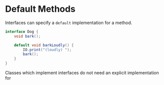 # Default Methods

Interfaces can specify a `default` implementation
for a method.

```java
interface Dog {
    void bark();

    default void barkLoudly() {
        IO.print("(loudly) ");
        bark();
    }
}
```

Classes which implement interfaces do not need an explicit implementation
for 